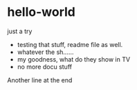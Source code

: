 # hello-world
just a try
- testing that stuff, readme file as well.
- whatever the sh......
- my goodness, what do they show in TV
- no more docu stuff

Another line at the end
